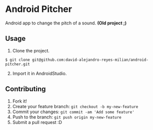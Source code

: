 # Android Pitcher

Android app to change the pitch of a sound. **(Old project ;)**

## Usage

1. Clone the project.
```console
$ git clone git@github.com:david-alejandro-reyes-milian/android-pitcher.git
```
2. Import it in AndroidStudio.

## Contributing

1. Fork it!
2. Create your feature branch: `git checkout -b my-new-feature`
3. Commit your changes: `git commit -am 'Add some feature'`
4. Push to the branch: `git push origin my-new-feature`
5. Submit a pull request :D